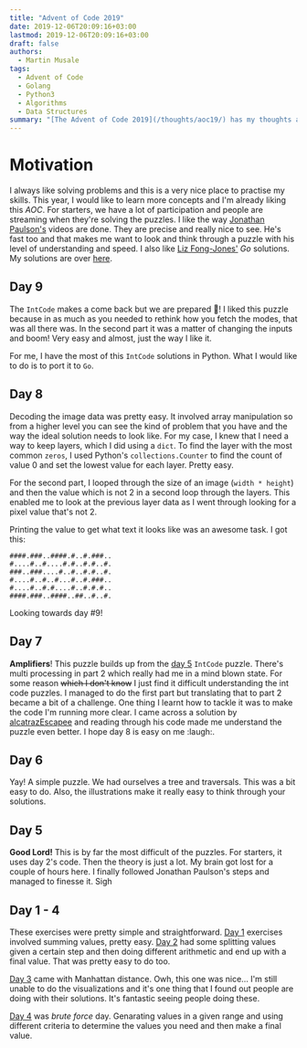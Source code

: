 ```yaml
---
title: "Advent of Code 2019"
date: 2019-12-06T20:09:16+03:00
lastmod: 2019-12-06T20:09:16+03:00
draft: false
authors:
  - Martin Musale
tags:
  - Advent of Code
  - Golang
  - Python3
  - Algorithms
  - Data Structures
summary: "[The Advent of Code 2019](/thoughts/aoc19/) has my thoughts about the daily [exercises](https://adventofcode.com/) which I'm currently attempting to solve with both _Go_ and _Python 3_."
---
```


# Motivation

I always like solving problems and this is a very nice place to practise my skills. This year, I would like to learn more concepts and I'm already liking this _AOC_. For starters, we have a lot of participation and people are streaming when they're solving the puzzles. I like the way [Jonathan Paulson's](https://www.youtube.com/channel/UCuWLIm0l4sDpEe28t41WITA/videos) videos are done. They are precise and really nice to see. He's fast too and that makes me want to look and think through a puzzle with his level of understanding and speed. I also like [Liz Fong-Jones'](https://www.twitch.tv/lizthegrey) _Go_ solutions. My solutions are over [here](https://github.com/musale/advent-of-code-2019).

## Day 9

The `IntCode` makes a come back but we are prepared :fork_and_knife:! I liked this puzzle because in as much as you needed to rethink how you fetch the modes, that was all there was. In the second part it was a matter of changing the inputs and boom! Very easy and almost, just the way I like it.

For me, I have the most of this `IntCode` solutions in Python. What I would like to do is to port it to `Go`.

## Day 8

Decoding the image data was pretty easy. It involved array manipulation so from a higher level you can see the kind of problem that you have and the way the ideal solution needs to look like. For my case, I knew that I need a way to keep layers, which I did using a `dict`. To find the layer with the most common `zeros`, I used Python's `collections.Counter` to find the count of value 0 and set the lowest value for each layer. Pretty easy.

For the second part, I looped through the size of an image (`width * height`) and then the value which is not 2 in a second loop through the layers. This enabled me to look at the previous layer data as I went through looking for a pixel value that's not 2.

Printing the value to get what text it looks like was an awesome task. I got this:

    ####.###..####.#..#.###..
    #....#..#....#.#..#.#..#.
    ###..###....#..#..#.#..#.
    #....#..#..#...#..#.###..
    #....#..#.#....#..#.#.#..
    ####.###..####..##..#..#.

Looking towards day #9!

## Day 7

**Amplifiers**! This puzzle builds up from the [day 5](https://adventofcode.com/2019/day/5) `IntCode` puzzle. There's multi processing in part 2 which really had me in a mind blown state. For some reason ~~which I don't know~~ I just find it difficult understanding the int code puzzles. I managed to do the first part but translating that to part 2 became a bit of a challenge. One thing I learnt how to tackle it was to make the code I'm running more clear. I came across a solution by [alcatrazEscapee](https://github.com/alcatrazEscapee/AdventofCode/blob/master/2019/day7/day7.py) and reading through his code made me understand the puzzle even better. I hope day 8 is easy on me :laugh:.

## Day 6

Yay! A simple puzzle. We had ourselves a tree and traversals. This was a bit easy to do. Also, the illustrations make it really easy to think through your solutions.

## Day 5

**Good Lord!** This is by far the most difficult of the puzzles. For starters, it uses day 2's code. Then the theory is just a lot. My brain got lost for a couple of hours here. I finally followed Jonathan Paulson's steps and managed to finesse it. Sigh

## Day 1 - 4

These exercises were pretty simple and straightforward. [Day 1](https://adventofcode.com/2019/day/1) exercises involved summing values, pretty easy. [Day 2](https://adventofcode.com/2019/day/2) had some splitting values given a certain step and then doing different arithmetic and end up with a final value. That was pretty easy to do too.

[Day 3](https://adventofcode.com/2019/day/3) came with Manhattan distance. Owh, this one was nice... I'm still unable to do the visualizations and it's one thing that I found out people are doing with their solutions. It's fantastic seeing people doing these.

[Day 4](https://adventofcode.com/2019/day/4) was _brute force_ day. Genarating values in a given range and using different criteria to determine the values you need and then make a final value.
